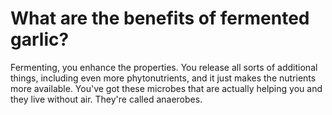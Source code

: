 # What are the benefits of fermented garlic?

Fermenting, you enhance the properties. You release all sorts of additional things, including even more phytonutrients, and it just makes the nutrients more available. You've got these microbes that are actually helping you and they live without air. They're called anaerobes.